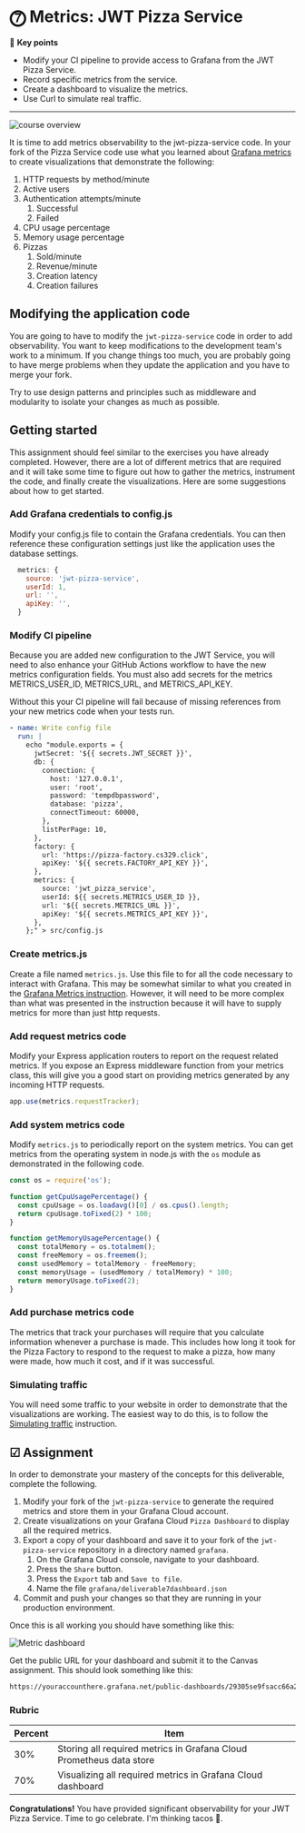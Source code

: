 # ⓻ Metrics: JWT Pizza Service

🔑 **Key points**

- Modify your CI pipeline to provide access to Grafana from the JWT Pizza Service.
- Record specific metrics from the service.
- Create a dashboard to visualize the metrics.
- Use Curl to simulate real traffic.

---

![course overview](../sharedImages/courseOverview.png)

It is time to add metrics observability to the jwt-pizza-service code. In your fork of the Pizza Service code use what you learned about [Grafana metrics](../grafanaMetrics/grafanaMetrics.md) to create visualizations that demonstrate the following:

1. HTTP requests by method/minute
1. Active users
1. Authentication attempts/minute
   1. Successful
   1. Failed
1. CPU usage percentage
1. Memory usage percentage
1. Pizzas
   1. Sold/minute
   1. Revenue/minute
   1. Creation latency
   1. Creation failures

## Modifying the application code

You are going to have to modify the `jwt-pizza-service` code in order to add observability. You want to keep modifications to the development team's work to a minimum. If you change things too much, you are probably going to have merge problems when they update the application and you have to merge your fork.

Try to use design patterns and principles such as middleware and modularity to isolate your changes as much as possible.

## Getting started

This assignment should feel similar to the exercises you have already completed. However, there are a lot of different metrics that are required and it will take some time to figure out how to gather the metrics, instrument the code, and finally create the visualizations. Here are some suggestions about how to get started.

### Add Grafana credentials to config.js

Modify your config.js file to contain the Grafana credentials. You can then reference these configuration settings just like the application uses the database settings.

```js
  metrics: {
    source: 'jwt-pizza-service',
    userId: 1,
    url: '',
    apiKey: '',
  }
```

### Modify CI pipeline

Because you are added new configuration to the JWT Service, you will need to also enhance your GitHub Actions workflow to have the new metrics configuration fields. You must also add secrets for the metrics METRICS_USER_ID, METRICS_URL, and METRICS_API_KEY.

Without this your CI pipeline will fail because of missing references from your new metrics code when your tests run.

```yml
- name: Write config file
  run: |
    echo "module.exports = {
      jwtSecret: '${{ secrets.JWT_SECRET }}',
      db: {
        connection: {
          host: '127.0.0.1',
          user: 'root',
          password: 'tempdbpassword',
          database: 'pizza',
          connectTimeout: 60000,
        },
        listPerPage: 10,
      },
      factory: {
        url: 'https://pizza-factory.cs329.click',
        apiKey: '${{ secrets.FACTORY_API_KEY }}',
      },
      metrics: {
        source: 'jwt_pizza_service',
        userId: ${{ secrets.METRICS_USER_ID }},
        url: '${{ secrets.METRICS_URL }}',
        apiKey: '${{ secrets.METRICS_API_KEY }}',
      },            
    };" > src/config.js
```

### Create metrics.js

Create a file named `metrics.js`. Use this file to for all the code necessary to interact with Grafana. This may be somewhat similar to what you created in the [Grafana Metrics instruction](../grafanaMetrics/grafanaMetrics.md). However, it will need to be more complex than what was presented in the instruction because it will have to supply metrics for more than just http requests.

### Add request metrics code

Modify your Express application routers to report on the request related metrics. If you expose an Express middleware function from your metrics class, this will give you a good start on providing metrics generated by any incoming HTTP requests.

```js
app.use(metrics.requestTracker);
```

### Add system metrics code

Modify `metrics.js` to periodically report on the system metrics. You can get metrics from the operating system in node.js with the `os` module as demonstrated in the following code.

```js
const os = require('os');

function getCpuUsagePercentage() {
  const cpuUsage = os.loadavg()[0] / os.cpus().length;
  return cpuUsage.toFixed(2) * 100;
}

function getMemoryUsagePercentage() {
  const totalMemory = os.totalmem();
  const freeMemory = os.freemem();
  const usedMemory = totalMemory - freeMemory;
  const memoryUsage = (usedMemory / totalMemory) * 100;
  return memoryUsage.toFixed(2);
}
```

### Add purchase metrics code

The metrics that track your purchases will require that you calculate information whenever a purchase is made. This includes how long it took for the Pizza Factory to respond to the request to make a pizza, how many were made, how much it cost, and if it was successful.

### Simulating traffic

You will need some traffic to your website in order to demonstrate that the visualizations are working. The easiest way to do this, is to follow the [Simulating traffic](../simulatingTraffic/simulatingTraffic.md) instruction.

## ☑ Assignment

In order to demonstrate your mastery of the concepts for this deliverable, complete the following.

1. Modify your fork of the `jwt-pizza-service` to generate the required metrics and store them in your Grafana Cloud account.
1. Create visualizations on your Grafana Cloud `Pizza Dashboard` to display all the required metrics.
1. Export a copy of your dashboard and save it to your fork of the `jwt-pizza-service` repository in a directory named `grafana`.
   1. On the Grafana Cloud console, navigate to your dashboard.
   1. Press the `Share` button.
   1. Press the `Export` tab and `Save to file`.
   1. Name the file `grafana/deliverable7dashboard.json`
1. Commit and push your changes so that they are running in your production environment.

Once this is all working you should have something like this:

![Metric dashboard](metricDashboard.png)

Get the public URL for your dashboard and submit it to the Canvas assignment. This should look something like this:

```txt
https://youraccounthere.grafana.net/public-dashboards/29305se9fsacc66a21fa91899b75734
```

### Rubric

| Percent | Item                                                                |
| ------- | ------------------------------------------------------------------- |
| 30%     | Storing all required metrics in Grafana Cloud Prometheus data store |
| 70%     | Visualizing all required metrics in Grafana Cloud dashboard         |

**Congratulations!** You have provided significant observability for your JWT Pizza Service. Time to go celebrate. I'm thinking tacos 🌮.
